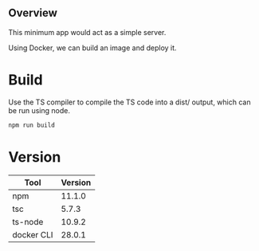 ## Overview

This minimum app would act as a simple server.

Using Docker, we can build an image and deploy it.

# Build

Use the TS compiler to compile the TS code into a dist/ output, which can be run using node.

```sh
npm run build
```

# Version

| Tool       | Version |
| ---------- | ------- |
| npm        | 11.1.0  |
| tsc        | 5.7.3   |
| ts-node    | 10.9.2  |
| docker CLI | 28.0.1  |
